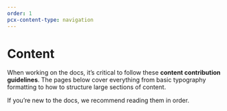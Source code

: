 ```yaml
---
order: 1
pcx-content-type: navigation
---
```


# Content

When working on the docs, it’s critical to follow these **content contribution guidelines**. The pages below cover everything from basic typography formatting to how to structure large sections of content.

If you’re new to the docs, we recommend reading them in order.

<DirectoryListing path="/contributing/content"/>
